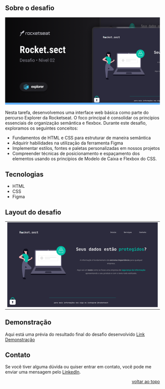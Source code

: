 <a name="readme-top"></a>

## Sobre o desafio
![preview](.github/preview.png)

Nesta tarefa, desenvolvemos uma interface web básica como parte do percurso Explorer da Rocketseat.
O foco principal é consolidar os princípios essenciais de organização semântica e flexbox. 
Durante este desafio, exploramos os seguintes conceitos:

* Fundamentos de HTML e CSS para estruturar de maneira semântica
* Adquirir habilidades na utilização da ferramenta Figma
* Implementar estilos, fontes e paletas personalizadas em nossos projetos
* Compreender técnicas de posicionamento e espaçamento dos elementos usando os princípios de Modelo de Caixa e Flexbox do CSS.

## Tecnologias
- HTML
- CSS
- Figma


## Layout do desafio
<table>
  <tr>
    <td><img src=".github/screen.png"></td>
  </tr>   
</table>

## Demonstração
Aqui está uma prévia do resultado final do desafio desenvolvido
[Link Demonstração](https://rs-ferreira.github.io/Rocket.Sect/)


## Contato
Se você tiver alguma dúvida ou quiser entrar em contato, você pode me enviar uma mensagem pelo
[LinkedIn](https://www.linkedin.com/in/ronaldosf/).


<p align="right"><a href="#readme-top">voltar ao topo</a></p>


